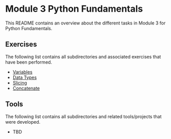 # Module 3 Python Fundamentals

This README contains an overview about the different tasks in Module 3 for Python Fundamentals.

## Exercises

The following list contains all subdirectories and associated exercises that have been performed.

- [Variables](./variables/README.md)
- [Data Types](./data-types/README.md)
- [Slicing](./slicing/README.md)
- [Concatenate](./concatenate/README.md)

## Tools

The following list contains all subdirectories and related tools/projects that were developed.

- TBD
